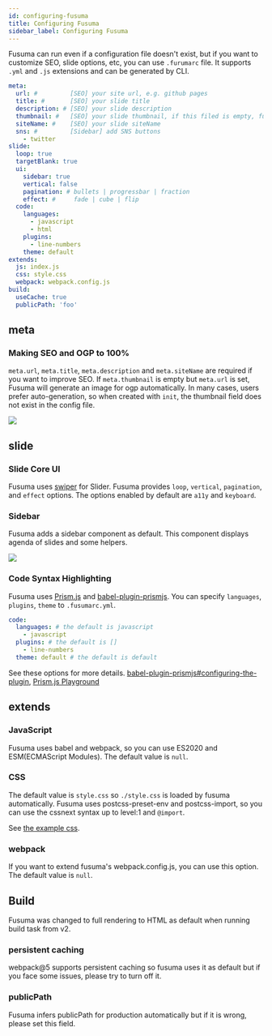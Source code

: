 ```yaml
---
id: configuring-fusuma
title: Configuring Fusuma
sidebar_label: Configuring Fusuma
---
```


Fusuma can run even if a configuration file doesn't exist, but if you want to customize SEO, slide options, etc, you can use `.furumarc` file. It supports `.yml` and `.js` extensions and can be generated by CLI.

```yml
meta:
  url: #         [SEO] your site url, e.g. github pages
  title: #       [SEO] your slide title
  description: # [SEO] your slide description
  thumbnail: #   [SEO] your slide thumbnail, if this filed is empty, fusuma will create an image
  siteName: #    [SEO] your slide siteName
  sns: #         [Sidebar] add SNS buttons
    - twitter
slide:
  loop: true
  targetBlank: true
  ui:
    sidebar: true
    vertical: false
    pagination: # bullets | progressbar | fraction
    effect: #     fade | cube | flip
  code:
    languages:
      - javascript
      - html
    plugins:
      - line-numbers
    theme: default
extends:
  js: index.js
  css: style.css
  webpack: webpack.config.js
build:
  useCache: true
  publicPath: 'foo'
```

## meta

### Making SEO and OGP to 100%

`meta.url`, `meta.title`, `meta.description` and `meta.siteName` are required if you want to improve SEO. If `meta.thumbnail` is empty but `meta.url` is set, Fusuma will generate an image for ogp automatically. In many cases, users prefer auto-generation, so when created with `init`, the thumbnail field does not exist in the config file.

![](assets/og-image.png)

## slide

### Slide Core UI

Fusuma uses [swiper](https://swiperjs.com/) for Slider. Fusuma provides `loop`, `vertical`, `pagination`, and `effect` options. The options enabled by default are `a11y` and `keyboard`.

### Sidebar

Fusuma adds a sidebar component as default. This component displays agenda of slides and some helpers.

![](assets/sidebar.png)

### Code Syntax Highlighting

Fusuma uses [Prism.js](https://prismjs.com/) and [babel-plugin-prismjs](https://github.com/mAAdhaTTah/babel-plugin-prismjs). You can specify `languages`, `plugins`, `theme` to `.fusumarc.yml`.

```yml
code:
  languages: # the default is javascript
    - javascript
  plugins: # the default is []
    - line-numbers
  theme: default # the default is default
```

See these options for more details. [babel-plugin-prismjs#configuring-the-plugin](https://github.com/mAAdhaTTah/babel-plugin-prismjs#configuring-the-plugin), [Prism.js Playground](https://prismjs.com/test.html#language=markup)

## extends

### JavaScript

Fusuma uses babel and webpack, so you can use ES2020 and ESM(ECMAScript Modules). The default value is `null`.

### CSS

The default value is `style.css` so `./style.css` is loaded by fusuma automatically. Fusuma uses postcss-preset-env and postcss-import, so you can use the cssnext syntax up to level:1 and `@import`.

See [the example css](https://github.com/hiroppy/fusuma/blob/master/samples/intro/style.css).

### webpack

If you want to extend fusuma's webpack.config.js, you can use this option. The default value is `null`.

## Build

Fusuma was changed to full rendering to HTML as default when running build task from v2.

### persistent caching

webpack@5 supports persistent caching so fusuma uses it as default but if you face some issues, please try to turn off it.

### publicPath

Fusuma infers publicPath for production automatically but if it is wrong, please set this field.
